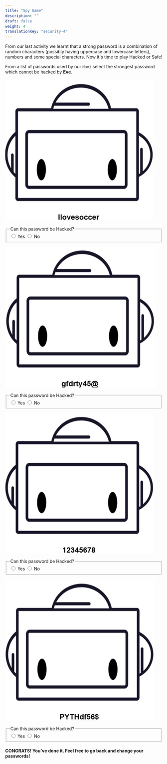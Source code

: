 ```yaml
---
title: "Spy Game"
description: ""
draft: false
weight: 4
translationKey: "security-4"
---
```


From our last activity we learnt that a strong password is a combination of random characters (possibly having uppercase and lowercase letters), numbers and some special characters. Now it's time to play Hacked or Safe!

From a list of passwords used by our `Nuvi` select the strongest password which cannot be hacked by **Eve**.

![Cannot load image](pwd1.JPG?classes=border,shadow)
<fieldset>  
  <legend>Can this password be Hacked?</legend>
  <input type="radio" id="notify-on1" name="notify" value="on" >
  <label for="notify-on">Yes</label>
  <input type="radio" id="notify-off1" name="notify" value="off">
  <label for="notify-off">No</label>
</fieldset>


![Cannot load image](pwd2.JPG?classes=border,shadow)
<fieldset>  
  <legend>Can this password be Hacked?</legend>
  <input type="radio" id="notify-on2" name="notify" value="on" >
  <label for="notify-on">Yes</label>
  <input type="radio" id="notify-off2" name="notify" value="off">
  <label for="notify-off">No</label>
</fieldset>

![Cannot load image](pwd3.JPG?classes=border,shadow)

<fieldset>  
  <legend>Can this password be Hacked?</legend>
  <input type="radio" id="notify-on3" name="notify" value="on" >
  <label for="notify-on">Yes</label>
  <input type="radio" id="notify-off3" name="notify" value="off">
  <label for="notify-off">No</label>
</fieldset> 

![Cannot load image](pwd4.JPG?classes=border,shadow)

<fieldset>  
  <legend>Can this password be Hacked?</legend>
  <input type="radio" id="notify-on4" name="notify" value="on" >
  <label for="notify-on">Yes</label>
  <input type="radio" id="notify-off4" name="notify" value="off">
  <label for="notify-off">No</label>
</fieldset> 

<!--
<script>
var button1 = document.getElementById("notify-on1");
var button2 = document.getElementById("notify-off1");
if (button1.checked){
    alert("radio1 selected");
}else if (button2.checked) {
    alert("radio2 selected");
}
</script>


{{< button href="pwd1.JPG" theme="success" >}} Done {{< /button >}}-->


#### CONGRATS! You’ve done it. Feel free to go back and change your passwords!
